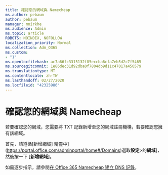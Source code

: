 ```yaml
---
title: 確認您的網域與 Namecheap
ms.author: pebaum
author: pebaum
manager: mnirkhe
ms.audience: Admin
ms.topic: article
ROBOTS: NOINDEX, NOFOLLOW
localization_priority: Normal
ms.collection: Adm_O365
ms.custom:
- "1"
ms.openlocfilehash: ac7a66fc3315132f85eccba6cfa7eb5d2c7f5465
ms.sourcegitcommit: 1e86dec31d92dba0f7804db9d11c47017a450579
ms.translationtype: MT
ms.contentlocale: zh-TW
ms.lasthandoff: 02/27/2020
ms.locfileid: "42325986"
---
```

# <a name="verify-your-domain-with-namecheap"></a>確認您的網域與 Namecheap

若要確認您的網域，您需要將 TXT 記錄新增至您的網域註冊機構，若要確認您擁有該網域。 

首先，請遵循[新增網域] 精靈中](https://portal.office.com/adminportal/home#/Domains)選取**設定**\>的**網域**]，然後按一下 [**新增網域]**。
  
如需逐步指示，請參閱[在 Office 365 Namecheap 建立 DNS 記錄](https://docs.microsoft.com/microsoft-365/admin/dns/create-dns-records-at-namecheap)。